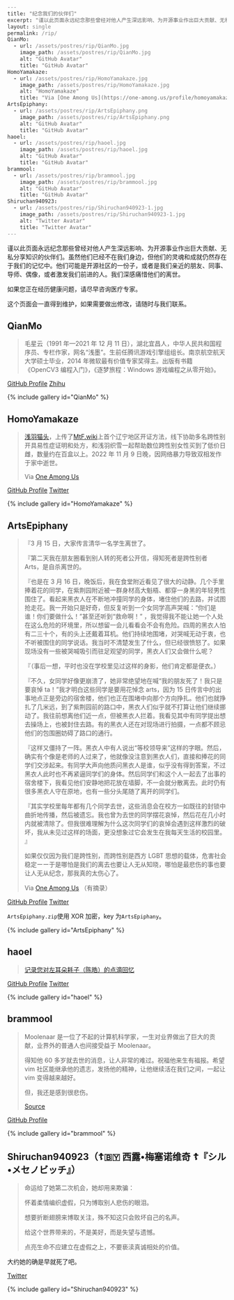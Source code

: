 ```yaml
---
title: "纪念我们的伙伴们"
excerpt: "谨以此页面永远纪念那些曾经对他人产生深远影响、为开源事业作出巨大贡献、无私分享知识的伙伴们。"
layout: single
permalink: /rip/
QianMo:
  - url: /assets/postres/rip/QianMo.jpg
    image_path: /assets/postres/rip/QianMo.jpg
    alt: "GitHub Avatar"
    title: "GitHub Avatar"
HomoYamakaze:
  - url: /assets/postres/rip/HomoYamakaze.jpg
    image_path: /assets/postres/rip/HomoYamakaze.jpg
    alt: "HomoYamakaze"
    title: "Via [One Among Us](https://one-among.us/profile/homoyamakaze/)"
ArtsEpiphany:
  - url: /assets/postres/rip/ArtsEpiphany.png
    image_path: /assets/postres/rip/ArtsEpiphany.png
    alt: "GitHub Avatar"
    title: "GitHub Avatar"
haoel:
  - url: /assets/postres/rip/haoel.jpg
    image_path: /assets/postres/rip/haoel.jpg
    alt: "GitHub Avatar"
    title: "GitHub Avatar"
brammool:
  - url: /assets/postres/rip/brammool.jpg
    image_path: /assets/postres/rip/brammool.jpg
    alt: "GitHub Avatar"
    title: "GitHub Avatar"
Shiruchan940923:
  - url: /assets/postres/rip/Shiruchan940923-1.jpg
    image_path: /assets/postres/rip/Shiruchan940923-1.jpg
    alt: "Twitter Avatar"
    title: "Twitter Avatar"
---
```


<style>
    html {
        filter: grayscale(100%);
    }
</style>

谨以此页面永远纪念那些曾经对他人产生深远影响、为开源事业作出巨大贡献、无私分享知识的伙伴们。虽然他们已经不在我们身边，但他们的灵魂和成就仍然存在于我们的记忆中。他们可能是开源社区的一份子，或者是我们亲近的朋友、同事、导师、偶像，或者激发我们前进的人。我们深感痛惜他们的离世。

如果您正在经历健康问题，请尽早咨询医疗专家。

这个页面会一直得到维护，如果需要做出修改，请随时与我们联系。

## QianMo

> 毛星云（1991 年—2021 年 12 月 11 日），湖北宜昌人，中华人民共和国程序员、专栏作家，网名“浅墨”。生前任腾讯游戏引擎组组长。南京航空航天大学硕士毕业，2014 年微软最有价值专家奖得主。出版有书籍《OpenCV3 编程入门》，《逐梦旅程：Windows 游戏编程之从零开始》。

[GitHub Profile](https://github.com/QianMo) [Zhihu](https://zhuanlan.zhihu.com/game-programming)

{% include gallery id="QianMo" %}

## HomoYamakaze

> [浅羽猫头](https://twitter.com/homoyamakaze)，上传了[MtF.wiki](https://mtf.wiki/zh-cn/docs/psyco/liaoning/liu-hong/)上首个辽宁地区开证方法，线下协助多名跨性别开具易性症证明和处方，和浅羽织雪一起帮助数位跨性别女性买到了低价日雌，数量约在百盒以上。2022 年 11 月 9 日晚，因网络暴力导致双相发作于家中逝世。
>
> Via [One Among Us](https://one-among.us/profile/homoyamakaze/)

[GitHub Profile](https://github.com/HomoYamakaze) [Twitter](https://web.archive.org/web/20221209083008/https://twitter.com/homoyamakaze)

{% include gallery id="HomoYamakaze" %}

## ArtsEpiphany

> 『3 月 15 日，大家传言清华一名学生离世了。
>
> 『第二天我在朋友圈看到别人转的死者公开信，得知死者是跨性别者 Arts，是自杀离世的。
>
> 『也是在 3 月 16 日，晚饭后，我在食堂附近看见了很大的动静。几个手里捧着花的同学，在紫荆园附近被一群身材高大魁梧、都穿一身黑的年轻男性围住了。看起来黑衣人在不断地冲撞同学的身体，堵住他们的去路，并试图抢走花。我一开始只是好奇，但反复听到一个女同学高声哭喊：“你们是谁！你们要做什么！”甚至还听到“救命啊！” ，我觉得我不能让她一个人处在这么危险的环境里，所以想留一会儿看看会不会有危险。四周的黑衣人怕有二三十个，有的头上还戴着耳机。他们持续地围堵，对哭喊无动于衷，也不听被围住的同学说话。我当时不清楚发生了什么，但已经很愤怒了。如果现场没有一些被哭喊吸引而驻足观望的同学，黑衣人们又会做什么呢？
>
> 『（事后一想，平时也没在学校里见过这样的身影，他们肯定都是便衣。）
>
> 『不久，女同学好像更崩溃了，她非常绝望地在喊“我的朋友死了！我只是要哀悼 ta！”我才明白这些同学是要用花悼念 arts，因为 15 日传言中的出事地点正是旁边的宿舍楼，他们也正在围堵中向那个方向挣扎。他们也就挣扎了几米远，到了紫荆园前的路口中，黑衣人们似乎就不打算让他们继续挪动了。我往前想离他们近一点，但被黑衣人拦着。我看见其中有同学提出想去操场上，也被封住去路。有的黑衣人还在对现场进行拍摄，一点都不顾忌他们的包围圈妨碍了路口的通行。
>
> 『这样又僵持了一阵。黑衣人中有人说出“等校领导来”这样的字眼。然后，确实有个像是老师的人过来了，他就像没注意到黑衣人们，直接和捧花的同学们交涉起来。有同学大声向他质问黑衣人是谁，似乎没有得到答案，不过黑衣人此时也不再紧逼同学们的身体。然后同学们和这个人一起去了出事的宿舍楼下，我看见他们安静地把花放在墙脚，不一会就分散离去。此时仍有很多黑衣人守在原地，也有一些分头尾随了离开的同学们。
>
> 『其实学校里每年都有几个同学去世，这些消息会在校方一如既往的封锁中曲折地传播，然后被遗忘。我也曾为去世的同学摆花哀悼，然后花在几小时内就被清除了。但我很难理解为什么这次同学们的哀悼会遇到这样激烈的破坏，我从未见过这样的场面，更没想象过它会发生在我每天生活的校园里。 』
>
> 如果仅仅因为我们是跨性别，而跨性别是西方 LGBT 思想的载体，危害社会稳定ーー于是哪怕是我们的离去也要让人无从知晓，哪怕是最悲伤的事也要让人无从纪念，那我真的太伤心了。
>
> Via [One Among Us](https://one-among.us/profile/ArtsEpiphany/) （有摘录）

[GitHub Profile](https://github.com/ArtsEpiphany) [Twitter](https://web.archive.org/web/20230526074730/https://twitter.com/ArtsEpiphany1)

`ArtsEpiphany.zip`使用 XOR 加密，key 为`ArtsEpiphany`。

{% include gallery id="ArtsEpiphany" %}

## haoel

> [记录您对左耳朵耗子（陈皓）的点滴回忆](https://github.com/megaease/Remembering-Haoel)

[GitHub Profile](https://github.com/haoel) [Twitter](https://web.archive.org/web/20230526075708/https://twitter.com/haoel)

{% include gallery id="haoel" %}

## brammool

> Moolenaar 是一位了不起的计算机科学家，一生对业界做出了巨大的贡献，业界外的普通人也间接受益于 Moolenaar。
>
> 得知他 60 多岁就去世的消息，让人非常的难过。祝福他来生有福报。希望 vim 社区能继承他的遗志，发扬他的精神，让他继续活在我们之间，一起让 vim 变得越来越好。
>
> 但，我还是感到很悲伤。
>
> [Source](https://github.com/vim/vim/issues/12730)

[GitHub Profile](https://github.com/brammool)

{% include gallery id="brammool" %}

## Shiruchan940923（☦🇧🇾 西露•梅塞诺维奇 ☦『シル•メセノビッチ』）

> 命运给了她第二次机会，她却用来欺骗：
>
> 怀着柔情编织虚假，只为博取别人悲伤的眼泪。
>
> 想要折断翅膀来博取关注，殊不知这只会败坏自己的名声。
>
> 给这个世界带来的，不是美好，而是失望与遗憾。
>
> 点亮生命不应建立在虚假之上，不要亵渎真诚相处的价值。

大约她的确是早就死了吧。

[Twitter](https://web.archive.org/web/20231103025226/https://twitter.com/Shiruchan940923)

{% include gallery id="Shiruchan940923" %}
